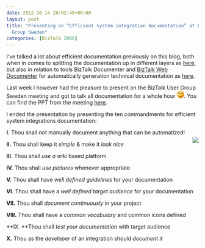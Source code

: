 ```yaml
---
date: 2012-10-14 20:02:45+00:00
layout: post
title: "Presenting on “Efficient system integration documentation” at BizTalk User
  Group Sweden"
categories: [BizTalk 2006]
---
```


I’ve talked a lot about efficient documentation previously on this blog, both when in comes to splitting the documentation up in different layers as [here](http://www.richardhallgren.com/using-biztalk-config-explorer-as-a-new-way-of-documenting-your-biztalk-solutions/), but also in relation to tools BizTalk Documenter and [BizTalk Web Documenter](http://btswebdoc.com/) for automatically generation technical documentation as [here](http://www.richardhallgren.com/reborn-as-biztalk-web-documenter/).

Last week I however had the pleasure to present on the BizTalk User Group Sweden meeting and got to talk all documentation for a whole hour ![Smile](/assets/2012/10/wlEmoticon-smile.png). You can find the PPT from the meeting [here](http://biztalkusergroup.se/blogs/info/BUGS%20docs%20-%20Richard%20Hallgren.pptx). 

I ended the presentation by presenting the ten commandments for efficient system integrations documentation:

<img style="float: right;margin-top:20px;" src="http://drbristol.files.wordpress.com/2010/10/10-commandments.gif" />

**I.** Thou shall _not_ manually document anything that can be automatized!

**II.** Thou shall keep it _simple_ & make it _look nice_

**III.** Thou shall _use a wiki_ based platform

**IV.** Thou shall _use pictures_ whenever appropriate

**V.** Thou shall have _well defined guidelines_ for your documentation

**VI.** Thou shall have a _well defined target audience_ for your documentation

**VII.** Thou shall _document continuously_ in your project

**VIII.** Thou shall have a _common vocabulary_ and common icons defined

**IX. **Thou shall _test your documentation_ with target audience

**X.** Thou as the _developer_ of an integration should _document it_
